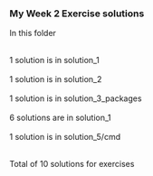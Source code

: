 <h3> My Week 2 Exercise solutions</h3>

<p>In this folder</p> 
<br> 1 solution is in solution_1<br>
<br> 1 solution is in solution_2<br>
<br> 1 solution is in solution_3_packages<br>
<br> 6 solutions are in solution_1<br>
<br> 1 solution is in solution_5/cmd<br>

<br> Total of 10 solutions for exercises<br>
